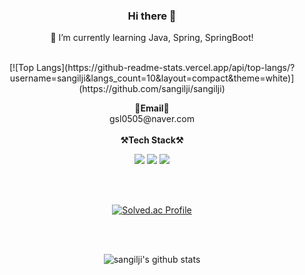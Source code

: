 <div align="center">
  
  ### Hi there 👋
  🌱 I’m currently learning Java, Spring, SpringBoot!
</div>
<br>
<div align="center">
[![Top Langs](https://github-readme-stats.vercel.app/api/top-langs/?username=sangilji&langs_count=10&layout=compact&theme=white)](https://github.com/sangilji/sangilji)
  
</div>


<p align="center">
  <Strong>📧Email📧</Strong><br>gsl0505@naver.com<br><br>
  <Strong>⚒️Tech Stack⚒️</Strong><br>
</p>
<p align="center" display="inline-block">
  <img src="https://img.shields.io/badge/MYSQL-4479A1?style=flat-square&logo=MYSQL&logoColor=white"/></a> 
  <img src="https://img.shields.io/badge/Spring-6DB33F?style=flat-square&logo=Spring&logoColor=white"/></a> 
  <img src="https://img.shields.io/badge/SpringBoot-6DB33F?style=flat-square&logo=SpringBoot&logoColor=white"/></a> 
  
<p/><br><br>
<div align="center">
  
[![Solved.ac Profile](http://mazassumnida.wtf/api/v2/generate_badge?boj=gsl0515)](https://solved.ac/gsl0515/)

<br>
<br>
<div align="center">
  
  
![sangilji's github stats](https://github-readme-stats.vercel.app/api?username=sangilji&show_icons=true)
  
<!--
  
**sangilji/sangilji** is a ✨ _special_ ✨ repository because its `README.md` (this file) appears on your GitHub profile.

Here are some ideas to get you started:

- 🔭 I’m currently working on ...
- 🌱 I’m currently learning ...
- 👯 I’m looking to collaborate on ...
- 🤔 I’m looking for help with ...
- 💬 Ask me about ...
- 📫 How to reach me: ...
- 😄 Pronouns: ...
- ⚡ Fun fact: ...
-->
